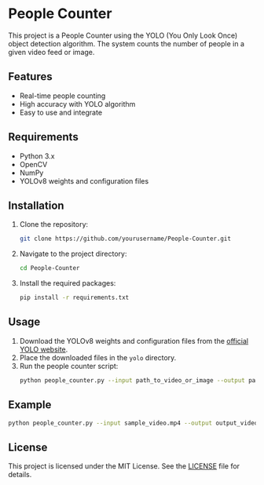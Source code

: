 
# People Counter

This project is a People Counter using the YOLO (You Only Look Once) object detection algorithm. The system counts the number of people in a given video feed or image.

## Features

- Real-time people counting
- High accuracy with YOLO algorithm
- Easy to use and integrate

## Requirements

- Python 3.x
- OpenCV
- NumPy
- YOLOv8 weights and configuration files

## Installation

1. Clone the repository:
    ```bash
    git clone https://github.com/yourusername/People-Counter.git
    ```
2. Navigate to the project directory:
    ```bash
    cd People-Counter
    ```
3. Install the required packages:
    ```bash
    pip install -r requirements.txt
    ```

## Usage

1. Download the YOLOv8 weights and configuration files from the [official YOLO website](https://pjreddie.com/darknet/yolo/).
2. Place the downloaded files in the `yolo` directory.
3. Run the people counter script:
    ```bash
    python people_counter.py --input path_to_video_or_image --output path_to_output
    ```

## Example

```bash
python people_counter.py --input sample_video.mp4 --output output_video.avi
```

## License

This project is licensed under the MIT License. See the [LICENSE](LICENSE) file for details.

